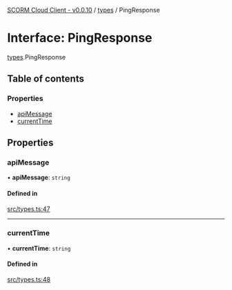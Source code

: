 [SCORM Cloud Client - v0.0.10](../README.md) / [types](../modules/types.md) / PingResponse

# Interface: PingResponse

[types](../modules/types.md).PingResponse

## Table of contents

### Properties

- [apiMessage](types.PingResponse.md#apimessage)
- [currentTime](types.PingResponse.md#currenttime)

## Properties

### apiMessage

• **apiMessage**: `string`

#### Defined in

[src/types.ts:47](https://github.com/distributhor/scormcloud-client/blob/49508a5/src/types.ts#L47)

___

### currentTime

• **currentTime**: `string`

#### Defined in

[src/types.ts:48](https://github.com/distributhor/scormcloud-client/blob/49508a5/src/types.ts#L48)

